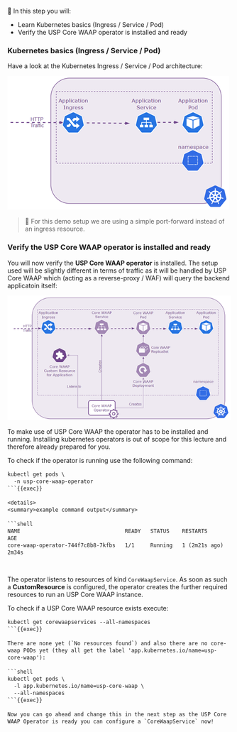 &#127919; In this step you will:

* Learn Kubernetes basics (Ingress / Service / Pod)
* Verify the USP Core WAAP operator is installed and ready

### Kubernetes basics (Ingress / Service / Pod)

Have a look at the Kubernetes Ingress / Service / Pod architecture:

![kuberntes ingress / svc / pod](./kubernetes_ingress_svc_pod.png)

> &#128270; For this demo setup we are using a simple port-forward instead of an ingress resource.

### Verify the USP Core WAAP operator is installed and ready

You will now verify the **USP Core WAAP operator** is installed. The setup used will be slightly different in terms of traffic as it will be handled by USP Core WAAP which (acting as a reverse-proxy / WAF) will query the backend applicatoin itself:

![USP Core WAAP setup](./kubernetes_core_waap.png)

To make use of USP Core WAAP the operator has to be installed and running. Installing kubernetes operators is out of scope for this lecture and therefore already prepared for you.

To check if the operator is running use the following command:

```shell
kubectl get pods \
  -n usp-core-waap-operator
```{{exec}}

<details>
<summary>example command output</summary>

```shell
NAME                                 READY   STATUS    RESTARTS        AGE
core-waap-operator-744f7c8b8-7kfbs   1/1     Running   1 (2m21s ago)   2m34s
```

</details>
<br />

The operator listens to resources of kind `CoreWaapService`. As soon as such a **CustomResource** is configured, the operator creates the further required resources to run an USP Core WAAP instance.

To check if a USP Core WAAP resource exists execute:

```shell
kubectl get corewaapservices --all-namespaces
```{{exec}}

There are none yet (`No resources found`) and also there are no core-waap PODs yet (they all get the label 'app.kubernetes.io/name=usp-core-waap'):

```shell
kubectl get pods \
  -l app.kubernetes.io/name=usp-core-waap \
  --all-namespaces
```{{exec}}

Now you can go ahead and change this in the next step as the USP Core WAAP Operator is ready you can configure a `CoreWaapService` now!
